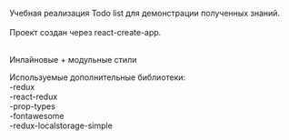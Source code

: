 Учебная реализация Todo list для демонстрации полученных знаний.<br/><br/>
Проект создан через react-create-app.<br/><br/>

Инлайновые + модульные стили

Используемые дополнительные библиотеки:<br/>
-redux<br/>
-react-redux<br/>
-prop-types<br/>
-fontawesome<br/>
-redux-localstorage-simple<br/>

